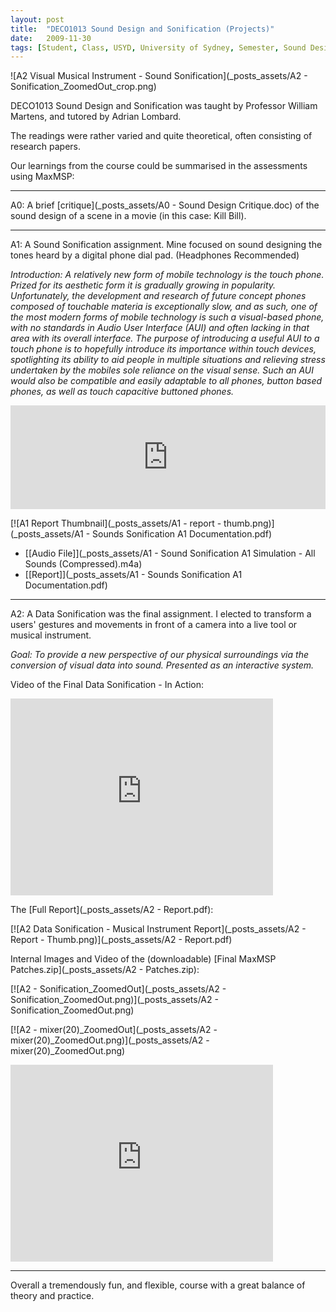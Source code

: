```yaml
---
layout: post
title:  "DECO1013 Sound Design and Sonification (Projects)"
date:   2009-11-30
tags: [Student, Class, USYD, University of Sydney, Semester, Sound Design, Sonification, Composition]
---
```


![A2 Visual Musical Instrument - Sound Sonification](_posts_assets/A2 - Sonification_ZoomedOut_crop.png)

DECO1013 Sound Design and Sonification was taught by Professor William Martens, and tutored by Adrian Lombard.

The readings were rather varied and quite theoretical, often consisting of research papers.

Our learnings from the course could be summarised in the assessments using MaxMSP:

---
A0: A brief [critique](_posts_assets/A0 - Sound Design Critique.doc) of the sound design of a scene in a movie (in this case: Kill Bill).

---
A1: A Sound Sonification assignment. Mine focused on sound designing the tones heard by a digital phone dial pad. (Headphones Recommended)

_Introduction: A relatively new form of mobile technology is the touch phone. Prized for its aesthetic form it is gradually growing in popularity. Unfortunately, the development and research of future concept phones composed of touchable materia is exceptionally slow, and as such, one of the most modern forms of mobile technology is such a visual-based phone, with no standards in Audio User Interface (AUI) and often lacking in that area with its overall interface. The purpose of introducing a useful AUI to a touch phone is to hopefully introduce its importance within touch devices, spotlighting its ability to aid people in multiple situations and relieving stress undertaken by the mobiles sole reliance on the visual sense. Such an AUI would also be compatible and easily adaptable to all phones, button based phones, as well as touch capacitive buttoned phones._

<iframe width="100%" height="166" scrolling="no" frameborder="no" src="https://w.soundcloud.com/player/?url=https%3A//api.soundcloud.com/tracks/278918583%3Fsecret_token%3Ds-f5gtm&amp;color=ff5500&amp;auto_play=false&amp;hide_related=false&amp;show_comments=true&amp;show_user=true&amp;show_reposts=false"></iframe>

[![A1 Report Thumbnail](_posts_assets/A1 - report - thumb.png)](_posts_assets/A1 - Sounds Sonification A1 Documentation.pdf)

- [[Audio File]](_posts_assets/A1 - Sound Sonification A1 Simulation - All Sounds (Compressed).m4a)
- [[Report]](_posts_assets/A1 - Sounds Sonification A1 Documentation.pdf)

---
A2: A Data Sonification was the final assignment. I elected to transform a users' gestures and movements in front of a camera into a live tool or musical instrument.

_Goal: To provide a new perspective of our physical surroundings via the conversion of visual data into sound. Presented as an interactive system._

Video of the Final Data Sonification - In Action: 

<iframe width="420" height="315" src="https://www.youtube.com/embed/DtpqNJiXMtE" frameborder="0" allowfullscreen></iframe>

The [Full Report](_posts_assets/A2 - Report.pdf):

[![A2 Data Sonification - Musical Instrument Report](_posts_assets/A2 - Report - Thumb.png)](_posts_assets/A2 - Report.pdf)

Internal Images and Video of the (downloadable) [Final MaxMSP Patches.zip](_posts_assets/A2 - Patches.zip):

[![A2 - Sonification_ZoomedOut](_posts_assets/A2 - Sonification_ZoomedOut.png)](_posts_assets/A2 - Sonification_ZoomedOut.png)

[![A2 - mixer(20)_ZoomedOut](_posts_assets/A2 - mixer(20)_ZoomedOut.png)](_posts_assets/A2 - mixer(20)_ZoomedOut.png)

<iframe width="420" height="315" src="https://www.youtube.com/embed/ZY-yZbFEhqk" frameborder="0" allowfullscreen></iframe>

---
Overall a tremendously fun, and flexible, course with a great balance of theory and practice.
